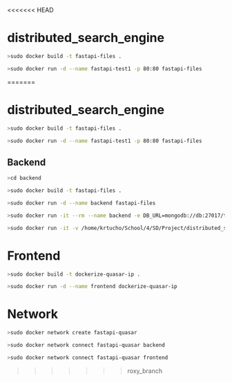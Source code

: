 <<<<<<< HEAD
# distributed_search_engine

```bash
>sudo docker build -t fastapi-files .

>sudo docker run -d --name fastapi-test1 -p 80:80 fastapi-files
```
=======
# distributed_search_engine

```bash
>sudo docker build -t fastapi-files .

>sudo docker run -d --name fastapi-test1 -p 80:80 fastapi-files
```


## Backend

```bash
>cd backend

>sudo docker build -t fastapi-files .

>sudo docker run -d --name backend fastapi-files

>sudo docker run -it --rm --name backend -e DB_URL=mongodb://db:27017/test -e PORT=10000 fastapi-files

>sudo docker run -it -v /home/krtucho/School/4/SD/Project/distributed_search_engine/backend/app:/code/app --rm --name backend -e DB_URL=mongodb://db:27017/test -e PORT=10000 fastapi-files bash
```

# Frontend
```bash
>sudo docker build -t dockerize-quasar-ip .

>sudo docker run -d --name frontend dockerize-quasar-ip
```

# Network
```bash
>sudo docker network create fastapi-quasar

>sudo docker network connect fastapi-quasar backend

>sudo docker network connect fastapi-quasar frontend
```
>>>>>>> roxy_branch

